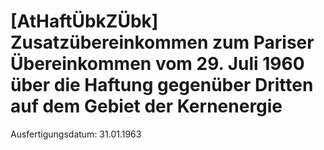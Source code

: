 # [AtHaftÜbkZÜbk] Zusatzübereinkommen zum Pariser Übereinkommen vom 29. Juli 1960 über die Haftung gegenüber Dritten auf dem Gebiet der Kernenergie

Ausfertigungsdatum: 31.01.1963

 